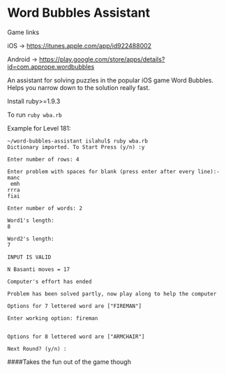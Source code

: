 Word Bubbles Assistant
======================

Game links

iOS -> https://itunes.apple.com/app/id922488002

Android -> https://play.google.com/store/apps/details?id=com.apprope.wordbubbles

An assistant for solving puzzles in the popular iOS game Word Bubbles. Helps you narrow down to the solution really fast.

Install ruby>=1.9.3

To run `ruby wba.rb`

Example for Level 181:
```
~/word-bubbles-assistant islahul$ ruby wba.rb
Dictionary imported. To Start Press (y/n) :y

Enter number of rows: 4

Enter problem with spaces for blank (press enter after every line):-
manc
 emh
rrra
fiai

Enter number of words: 2

Word1's length:
8

Word2's length:
7

INPUT IS VALID

N Basanti moves = 17

Computer's effort has ended

Problem has been solved partly, now play along to help the computer

Options for 7 lettered word are ["FIREMAN"]

Enter working option: fireman


Options for 8 lettered word are ["ARMCHAIR"]

Next Round? (y/n) :
```

####Takes the fun out of the game though
